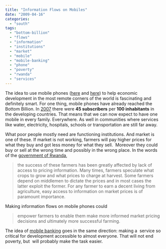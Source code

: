 ```yaml
---
title: "Information Flows on Mobiles"
date: "2009-04-16"
categories: 
  - "south"
tags: 
  - "bottom-billion"
  - "flows"
  - "information"
  - "institutions"
  - "market"
  - "mobile"
  - "mobile-banking"
  - "phone"
  - "poverty"
  - "rwanda"
  - "services"
---
```


The idea to use mobile phones ([here](http://bottombillion.com/2009/04/leapfrogging-technology-and-rwandas-knowledgebase/) and [here](http://bottombillion.com/2009/02/banking-at-the-bottom-of-the-pyramid/)) to help economic development in the most remote corners of the world is fascinating and definitely smart. For one thing, mobile phones have already reached the Bottom Billion. In [2007](http://en.wikipedia.org/wiki/Mobile_phone) there were **45 subscribers** per **100 inhabitants** in the developing countries. That means that we can now expect to have one mobile in every family. Everywhere. As well in communities where services like water, electricity, hospitals, schools or transportation are still far away.

What poor people mostly need are functioning institutions. And market is one of these. If market is not working, farmers will pay higher prices for what they buy and got less money for what they sell.  Moreover they could buy or sell at the wrong time and possibly in the wrong place. In the words of the [government of Rwanda](http://www.rwandagateway.org/article.php3?id_article=9669),

> the success of these farmers has been greatly affected by lack of access to pricing information. Many times, farmers speculate what crops to grow and what prices to charge at harvest. Some farmers depend on middlemen to dictate the prices and in most cases the latter exploit the former. For any farmer to earn a decent living from agriculture, easy access to information on market prices is of paramount importance.

Making information flows on mobile phones could

> empower farmers to enable them make more informed market pricing decisions and ultimately more successful farming.

The idea of [mobile banking](http://safaricom.co.ke/index.php?id=745) goes in the same direction: making a  service so critical for development accessible to almost everyone. That will not end poverty, but  will probably make the task easier.
